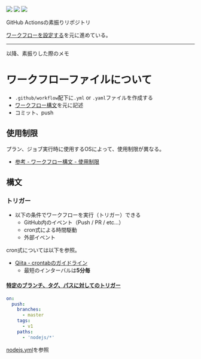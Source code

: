 ![](https://github.com/zakizaki-ri9/github-actions-sandbox/workflows/Hello,%20World!/badge.svg)
![](https://github.com/zakizaki-ri9/github-actions-sandbox/workflows/Cron%20Test/badge.svg)
![](https://github.com/zakizaki-ri9/github-actions-sandbox/workflows/Nodejs%20Directory%20Push/badge.svg)

GitHub Actionsの素振りリポジトリ

[ワークフローを設定する](https://help.github.com/ja/actions/automating-your-workflow-with-github-actions/configuring-a-workflow)を元に進めている。

---

以降、素振りした際のメモ

# ワークフローファイルについて

- `.github/workflow`配下に`.yml` or `.yaml`ファイルを作成する
- [ワークフロー構文](https://help.github.com/ja/actions/automating-your-workflow-with-github-actions/workflow-syntax-for-github-actions)を元に記述
- コミット、push

## 使用制限

プラン、ジョブ実行時に使用するOSによって、使用制限が異なる。

- [参考 - ワークフロー構文 - 使用制限](https://help.github.com/ja/actions/automating-your-workflow-with-github-actions/workflow-syntax-for-github-actions#usage-limits)

## 構文

### トリガー

- 以下の条件でワークフローを実行（トリガー）できる
  - GitHub内のイベント（Push / PR / etc...）
  - cron式による時間駆動
  - 外部イベント

cron式については以下を参照。

- [Qiita - crontabのガイドライン](https://qiita.com/onomame/items/71646c5517a39bcd01cc)
  - 最短のインターバルは**5分毎**

#### [特定のブランチ、タグ、パスに対してのトリガー](https://help.github.com/ja/actions/automating-your-workflow-with-github-actions/configuring-a-workflow#filtering-for-specific-branches-tags-and-paths)

```yml
on:
  push:
    branches:
      - master
    tags:
      - v1
    paths:
      - 'nodejs/*'
```

[nodejs.yml](.github/workflows/nodejs.yml)を参照
